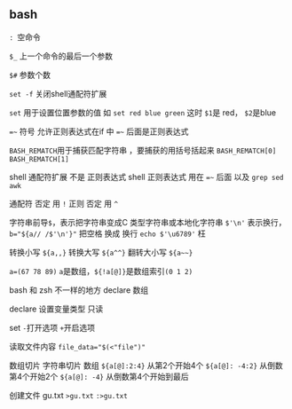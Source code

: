 ## bash
`: `空命令

`$_` 上一个命令的最后一个参数

`$#` 参数个数

`set -f` 关闭shell通配符扩展

`set` 用于设置位置参数的值
如 `set red blue green`
这时 `$1`是 red， `$2`是blue

`=~` 符号 允许正则表达式在if 中
`=~` 后面是正则表达式

`BASH_REMATCH`用于捕获匹配字符串 ，要捕获的用括号括起来
`BASH_REMATCH[0]`
`BASH_REMATCH[1]`

shell 通配符扩展 不是 正则表达式
shell 正则表达式 用在 `=~` 后面
以及 `grep sed awk`

通配符 否定 用 `!`
正则 否定 用 `^`

字符串前导`$`，表示把字符串变成C 类型字符串或本地化字符串
`$'\n'` 表示换行， `b="${a// /$'\n'}"` 把空格 换成 换行
`echo $'\u6789'` 枉

转换小写
`${a,,}`
转换大写
`${a^^}`
翻转大小写
`${a~~}`

`a=(67 78 89)`
`a`是数组，`${!a[@]}`是数组索引`(0 1 2)`

bash 和 zsh 不一样的地方
declare   数组


declare 设置变量类型 只读

set `-`打开选项 `+`开启选项

读取文件内容
`file_data="$(<"file")"`


数组切片 字符串切片
数组 `${a[@]:2:4}`   从第2个开始4个
`${a[@]: -4:2}` 从倒数第4个开始2个
`${a[@]: -4}` 从倒数第4个开始到最后


创建文件 gu.txt
`>gu.txt`
`:>gu.txt`



<!--stackedit_data:
eyJoaXN0b3J5IjpbLTM0Mzg1OTY4NywtMTE4MzQwNDYxMSwtMT
Y3ODg3NzI2NiwyODcxMDg0NDcsNTE5ODIyNjI5LDIxMjQ2NDc2
NTksLTEwMDYzOTEwMTksLTEzMzgzOTUzODIsNzMwOTk4MTE2XX
0=
-->